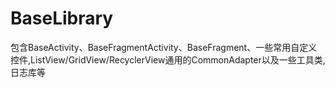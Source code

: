 # BaseLibrary
包含BaseActivity、BaseFragmentActivity、BaseFragment、一些常用自定义控件,ListView/GridView/RecyclerView通用的CommonAdapter以及一些工具类,日志库等
